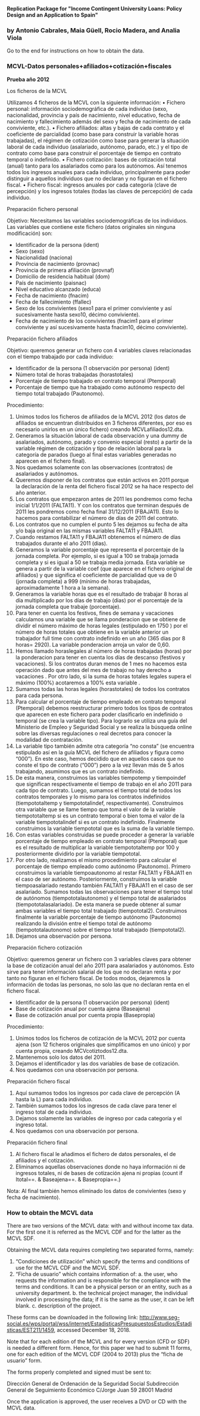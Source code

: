 **Replication Package for "Income Contingent University Loans: Policy Design and an Application to Spain"**
### by Antonio Cabrales, Maia Güell, Rocio Madera, and Analia Viola


Go to the end for instructions on how to obtain the data.

### MCVL-Datos personales+afiliados+cotización+fiscales
**Prueba año 2012**

Los ficheros de la MCVL

Utilizamos 4 ficheros de la MCVL con la siguiente información:
•	Fichero personal: información sociodemográfica de cada individuo (sexo, nacionalidad, provincia y país de nacimiento, nivel educativo, fecha de nacimiento y fallecimiento además del sexo y fecha de nacimiento de cada conviviente, etc.).
•	Fichero afiliados:  altas y bajas de cada contrato y el coeficiente de parcialidad (como base para construir la variable horas trabajadas),  el régimen de cotización como base para generar la situación laboral de cada individuo (asalariado, autónomo, parado, etc.) y el tipo de contrato como base para construir el porcentaje de tiempo en contrato temporal o indefinido.
•	Fichero cotización: bases de cotización total (anual) tanto para los asalariados como para los autónomos. Así tenemos todos los ingresos anuales para cada individuo, principalmente para poder distinguir a aquellos individuos que no declaran y no figuran en el fichero fiscal.
•	Fichero fiscal: ingresos anuales por cada categoría (clave de percepción) y los ingresos totales (todas las claves de percepción) de cada individuo.


Preparación fichero personal

Objetivo: Necesitamos las variables sociodemográficas de los individuos. Las variables que contiene este fichero (datos originales sin ninguna modificación) son:
-	Identificador de la persona (ident)
-	Sexo (sexo)
-	Nacionalidad (naciona)
-	Provincia de nacimiento (provnac)
-	Provincia de primera afiliación (provnaf)
-	Domicilio de residencia habitual (dom)
-	País de nacimiento (paisnac)
-	Nivel educativo alcanzado (educa)
-	Fecha de nacimiento (fnacim)
-	Fecha de fallecimiento (ffallec)
-	Sexo de los convivientes (sexo1 para el primer conviviente y así sucesivamente hasta sexo10, décimo conviviente).
-	Fecha de nacimiento de los convivientes (fnacim1 para el primer conviviente y así sucesivamente hasta fnacim10, décimo conviviente).

Preparación fichero afiliados

Objetivo: queremos generar un fichero con 4 variables claves relacionadas con el tiempo trabajado por cada individuo:
-	Identificador de la persona (1 observación por persona) (ident)
-	Número total de horas trabajadas (horastotales)
-	Porcentaje de tiempo trabajado en contrato temporal (Ptemporal)
-	Porcentaje de tiempo que ha trabajado como autónomo respecto del tiempo total trabajado (Pautonomo).


Procedimiento:

1)	Unimos todos los ficheros de afiliados de la MCVL 2012 (los datos de afiliados se encuentran distribuidos en 3 ficheros diferentes, por eso es necesario unirlos en un único fichero) creando MCVLafiliados12.dta.  
2)	Generamos la situación laboral de cada observación y una dummy de asalariados, autónomo, parado y convenio especial (resto) a partir de la variable régimen de cotización y tipo de relación laboral para la categoría de parados (luego al final estas variables generadas no aparecen en el fichero final).
3)	Nos quedamos solamente con las observaciones (contratos) de asalariados y autónomos.
4)	Queremos disponer de los contratos que están activos en 2011 porque la declaración de la renta del fichero fiscal 2012 se ha hace respecto del año anterior.
5)	Los contratos que empezaron antes de 2011 les pondremos como fecha inicial 1/1/2011 (FALTA11). Y con los contratos que terminan después de 2011 les pondremos como fecha final 31/12/2011 (FBAJA11). Esto lo hacemos para contabilizar el número de días de 2011 del contrato.
6)	Los contratos que no cumplen el punto 5 les dejamos su fecha de alta y/o baja original en las mismas variables FALTA11 y FBAJA11.
7)	Cuando restamos FALTA11 y FBAJA11 obtenemos el número de días trabajados durante el año 2011 (dias).
8)	Generamos la variable porcentaje que representa el porcentaje de la jornada completa. Por ejemplo, si es igual a 100 se trabaja jornada completa y si es igual a 50 se trabaja media jornada. Esta variable se genera a partir de la variable coef (que aparece en el fichero original de afiliados) y que significa el coeficiente de parcialidad que va de 0 (jornada completa) a 999 (mínimo de horas trabajadas, aproximadamente 1 hora a la semana).
9)	Generamos la variable horas que es el resultado de trabajar 8 horas al día multiplicado por los días de trabajo (dias) por el porcentaje de la jornada completa que trabaje (porcentaje).
10)	Para tener en cuenta los festivos, fines de semana y vacaciones calculamos una variable que se llama ponderacion que se obtiene de dividir el número máximo de horas legales (estipulado en 1750 ) por el número de horas totales que obtiene en la variable anterior un trabajador full time con contrato indefinido en un año (365 días por 8 horas= 2920). La variable ponderacion arroja un valor de 0,60.
11)	Hemos llamado horaslegales al número de horas trabajadas (horas) por la ponderacion para tener en cuenta los días de descanso (festivos y vacaciones). Si los contratos duran menos de 1 mes no hacemos esta operación dado que antes del mes de trabajo no hay derecho a vacaciones . Por otro lado, si la suma de horas totales legales supera el máximo (100%) acotaremos a 100% esta variable .
12)	Sumamos todas las horas legales (horastotales) de todos los contratos para cada persona. 
13)	Para calcular el porcentaje de tiempo empleado en contrato temporal (Ptemporal) debemos reestructurar primero todos los tipos de contratos que aparecen en este fichero para poder clasificarlo en indefinido o temporal (se crea la variable tipo). Para lograrlo se utiliza una guía del Ministerio de Empleo y Seguridad Social  y se realiza la búsqueda online sobre las diversas regulaciones o real decretos para conocer la modalidad de contratación.
14)	La variable tipo también admite otra categoría “no consta” (se encuentra estipulado así en la guía MCVL del fichero de afiliados y figura como “000”). En este caso, hemos decidido que en aquellos casos que no conste el tipo de contrato (“000”) pero a la vez llevan más de 5 años trabajando, asumimos que es un contrato indefinido.
15)	De esta manera, construimos las variables tiempotemp y tiempoindef que significan respectivamente el tiempo de trabajo en el año 2011 para cada tipo de contrato. Luego, sumamos el tiempo total de todos los contratos temporales y lo mismo para los contratos indefinidos (tiempototaltemp y tiempototalindef, respectivamente). Construimos otra variable que se llame tiempo que toma el valor de la variable tiempototaltemp si es un contrato temporal o bien toma el valor de la variable tiempototalindef si es un contrato indefinido. Finalmente construimos la variable tiempototal que es la suma de la variable tiempo.
16)	Con estas variables construidas se puede proceder a generar la variable porcentaje de tiempo empleado en contrato temporal (Ptemporal) que es el resultado de multiplicar la variable tiempototaltemp por 100 y posteriormente dividirlo por la variable tiempototal. 
17)	Por otro lado, realizamos el mismo procedimiento para calcular el porcentaje de tiempo empleado como autónomo (Pautonomo). Primero construimos la variable tiempoautonomo al restar FALTA11 y FBAJA11 en el caso de ser autónomo. Posteriormente,  construimos la variable tiempoasalariado restando también FALTA11 y FBAJA11 en el caso de ser asalariado. Sumamos todas las observaciones para tener el tiempo total de autónomos (tiempototalautonomo) y el tiempo total de asalariados (tiempototalasalariado). De esta manera se puede obtener al sumar ambas variables el tiempo total trabajado (tiempototal2). Construimos finalmente la variable porcentaje de tiempo autónomo (Pautonomo) realizando la división entre el tiempo total de autónomo (tiempototalautonomo) sobre el tiempo total trabajado (tiempototal2).
18)	Dejamos una observación por persona.


Preparación fichero cotización

Objetivo: queremos generar un fichero con 3 variables claves para obtener la base de cotización anual del año 2011 para asalariados y autónomos. Esto sirve para tener información salarial de los que no declaran renta y por tanto no figuran en el fichero fiscal. De todos modos, dejaremos la información de todas las personas, no solo las que no declaran renta en el fichero fiscal.
-	Identificador de la persona (1 observación por persona) (ident)
-	Base de cotización anual por cuenta ajena (Baseajena)
-	Base de cotización anual por cuenta propia (Basepropia)

Procedimiento:

1)	Unimos todos los ficheros de cotización de la MCVL 2012 por cuenta ajena (son 12 ficheros originales que simplificamos en uno único) y por cuenta propia, creando MCVcotiztodos12.dta.
2)	Mantenemos solo los datos del 2011.
3)	Dejamos el identificador y las dos variables de base de cotización.
4)	Nos quedamos con una observación por persona.


Preparación fichero fiscal 

1)	Aquí sumamos todos los ingresos por cada clave de percepción (A hasta la L) para cada individuo.
2)	También sumamos todos los ingresos de cada clave para tener el ingreso total de cada individuo.
3)	Dejamos solamente las variables de ingreso por cada categoría y el ingreso total.
4)	Nos quedamos con una observación por persona.


Preparación fichero final

1)	Al fichero fiscal le añadimos el fichero de datos personales, el de afiliados y el cotización. 
2)	Eliminamos aquellas observaciones donde no haya información ni de ingresos totales, ni de bases de cotización ajena ni propias (count if Itotal==. & Baseajena==. & Basepropia==.)


Nota: Al final también hemos eliminado los datos de convivientes (sexo y fecha de nacimiento).


### How to obtain the MCVL data

There are two versions of the MCVL data: with and without income tax data. For the first one it is referred as the MCVL CDF and for the latter as the MCVL SDF. 

Obtaining the MCVL data requires completing two separated forms, namely:

1.	“Condiciones de utilización” which specify the terms and conditions of use for the MCVL CDF and the MCVL SDF.
2.	“Ficha de usuario” which contains information of:
a.	the user, who requests the information and is responsible for the compliance with the terms and conditions. It can be a physical person or an entity, such as a university department.
b.	the technical project manager, the individual involved in processing the data; if it is the same as the user, it can be left blank.
c.	description of the project.

These forms can be downloaded in the following link:
http://www.seg-social.es/wps/portal/wss/internet/EstadisticasPresupuestosEstudios/Estadisticas/EST211/1459, accessed December 18, 2018.

Note that for each edition of the MCVL and for every version (CFD or SDF) is needed a different form. Hence, for this paper we had to submit 11 forms, one for each edition of the MCVL CDF (2004 to 2013) plus the “ficha de usuario” form.

The forms properly completed and signed must be sent to:

Dirección General de Ordenación de la Seguridad Social
Subdirección General de Seguimiento Económico
C/Jorge Juan 59
28001 Madrid

Once the application is approved, the user receives a DVD or CD with the MCVL data.











